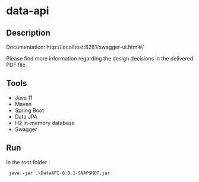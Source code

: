 # data-api
## Description 
Documentation: http://localhost:8281/swagger-ui.html#/

Please find more information regarding the design decisions in the delivered PDF file.  
 
## Tools

* Java 11
* Maven
* Spring Boot
* Data JPA
* H2 in-memory database
* Swagger

## Run

In the root folder :

```console
 java -jar .\DataAPI-0.0.1-SNAPSHOT.jar
 ```

